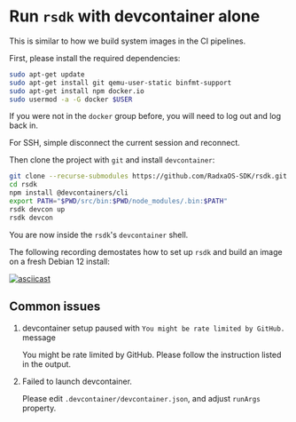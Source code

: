 # Run `rsdk` with devcontainer alone

This is similar to how we build system images in the CI pipelines.

First, please install the required dependencies:

```bash
sudo apt-get update
sudo apt-get install git qemu-user-static binfmt-support
sudo apt-get install npm docker.io
sudo usermod -a -G docker $USER
```

If you were not in the `docker` group before, you will need to log out and log back in.

For SSH, simple disconnect the current session and reconnect.

Then clone the project with `git` and install `devcontainer`:

```bash
git clone --recurse-submodules https://github.com/RadxaOS-SDK/rsdk.git
cd rsdk
npm install @devcontainers/cli
export PATH="$PWD/src/bin:$PWD/node_modules/.bin:$PATH"
rsdk devcon up
rsdk devcon
```

You are now inside the `rsdk`'s `devcontainer` shell.

The following recording demostates how to set up `rsdk` and build an image on a fresh Debian 12 install:

[![asciicast](https://asciinema.org/a/A064TrKbZsXncNkEveIUFAGvp.svg)](https://asciinema.org/a/A064TrKbZsXncNkEveIUFAGvp)

## Common issues

1. devcontainer setup paused with `You might be rate limited by GitHub.` message

   You might be rate limited by GitHub. Please follow the instruction listed in the output.

2. Failed to launch devcontainer.

   Please edit `.devcontainer/devcontainer.json`, and adjust `runArgs` property.
